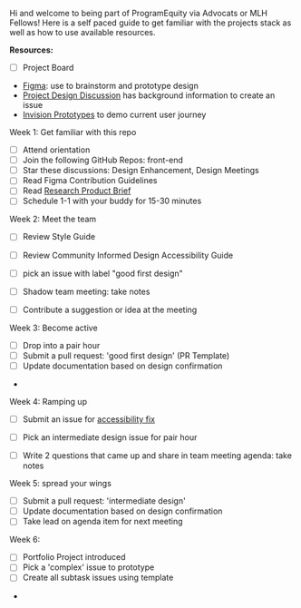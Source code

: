 Hi and welcome to being part of ProgramEquity via Advocats or MLH Fellows! Here is a self paced guide to get familiar with the projects stack as well as how to use available resources. 

**Resources:**
- [ ] Project Board 
- [Figma](https://www.figma.com/file/46c9cmuTiCpFA4DHB8OK0H/Amplify-User-Interface-%2B-Design-Guide?node-id=977%3A525): use to brainstorm and prototype design 
- [Project Design Discussion](https://github.com/ProgramEquity/amplify-front-end/discussions/63) has background information to create an issue
- [Invision Prototypes](https://manishapriyadarshini245795.invisionapp.com/overview/Amplify-cknropnaf0s0901873w3z29g8/screens) to demo current user journey 

Week 1: Get familiar with this repo
- [ ] Attend orientation 
- [ ] Join the following GitHub Repos: front-end 
- [ ] Star these discussions: Design Enhancement, Design Meetings
- [ ] Read Figma Contribution Guidelines 
- [ ] Read [Research Product Brief ](https://www.notion.so/programequity/Dare-to-Dream-Civic-Engagement-is-key-to-change-595ca4db3a2948c6b44569b58d530c8c)
- [ ] Schedule 1-1 with your buddy for 15-30 minutes 

Week 2: Meet the team 
- [ ] Review Style Guide
- [ ] Review Community Informed Design Accessibility Guide 
- [ ] pick an issue with label "good first design" 
- [ ] Shadow team meeting: take notes
- [ ] Contribute a suggestion or idea at the meeting  


Week 3: Become active
- [ ] Drop into a pair hour 
- [ ] Submit a pull request: 'good first design' (PR Template) 
- [ ] Update documentation based on design confirmation 
- 
Week 4: Ramping up
- [ ] Submit an issue for [accessibility fix ](https://github.com/ProgramEquity/amplify-back-end/issues/new?assignees=%40evelynluu2&labels=accessibility&template=blue+design+enhancement.md&title=UI%2FUX+task)
- [ ] Pick an intermediate design issue for pair hour 
- [ ] Write 2 questions that came up and share in team meeting agenda: take notes


Week 5: spread your wings 
- [ ] Submit a pull request: 'intermediate design' 
- [ ] Update documentation based on design confirmation 
- [ ] Take lead on agenda item for next meeting 

Week 6: 
- [ ] Portfolio Project introduced 
- [ ] Pick a 'complex' issue to prototype
- [ ] Create all subtask issues using template 
-

